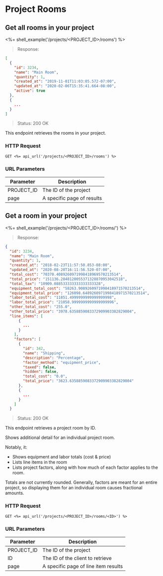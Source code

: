 # Project Rooms

## Get all rooms in your project

<%= shell_example('/projects/<PROJECT_ID>/rooms') %>

> Response:

```json
[
  {
    "id": 3234,
    "name": "Main Room",
    "quantity": 1,
    "created_at": "2019-11-01T11:03:05.572-07:00",
    "updated_at": "2020-02-06T15:35:41.664-08:00",
    "active": true
  },
  {
    ...
  }
]
```

> Status: 200 OK

This endpoint retrieves the rooms in your project.

### HTTP Request

`GET <%= api_url('/projects/<PROJECT_ID>/rooms') %>`

### URL Parameters

Parameter | Description
--------- | -----------
PROJECT_ID | The ID of the project
page | A specific page of results


## Get a room in your project

<%= shell_example('/projects/<PROJECT_ID>/rooms/<ID>') %>

> Response:

```json
{
  "id": 3234,
  "name": "Main Room",
  "quantity": 1,
  "created_at": "2018-02-23T11:57:50.853-08:00",
  "updated_at": "2020-08-20T16:11:56.520-07:00",
  "total_cost": "70370.4089260971998418969570213514",
  "total_price": "151136.2848120055371328870953042518",
  "total_tax": "10909.088533333333333333328",
  "equipment_total_cost": "58263.9089260971998418971570213514",
  "equipment_total_price": "126098.6489260971998418971570213514",
  "labor_total_cost": "11851.4999999999999999998",
  "labor_total_price": "21058.9999999999999999996",
  "other_total_cost": "255.0",
  "other_total_price": "3978.6358859083372909903382829004",
  "line_items": [
      {
        ...
      }
    ],
    "factors": [
      {
        "id": 342,
        "name": "Shipping",
        "description": "Percentage",
        "factor_method": "equipment_price",
        "taxed": false,
        "hidden": false,
        "total_cost": "0.0",
        "total_price": "3623.6358859083372909903382829004"
      },
      {
        ...
      }
    ]
  }
```

> Status: 200 OK

This endpoint retrieves a project room by ID.

Shows additional detail for an individual project room.

Notably, it:

- Shows equipment and labor totals (cost & price)
- Lists line items in the room
- Lists project factors, along with how much of each factor applies to the room.

Totals are not currently rounded. Generally, factors are meant for an entire
project, so displaying them for an individual room causes fractional amounts.

### HTTP Request

`GET <%= api_url('/projects/<PROJECT_ID>/rooms/<ID>') %>`

### URL Parameters

Parameter | Description
--------- | -----------
PROJECT_ID | The ID of the project
ID | The ID of the client to retrieve
page | A specific page of line item results
